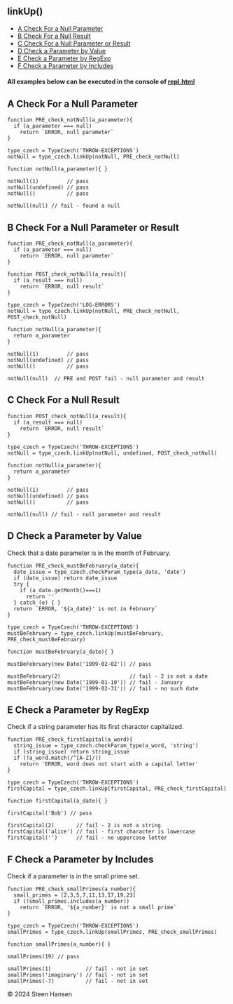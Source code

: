 

## linkUp()
  -  [A Check For a Null Parameter](#a) 
  -  [B Check For a Null Result](#b) 
  -  [C Check For a Null Parameter or Result](#c) 
  -  [D Check a Parameter by Value](#d) 
  -  [E Check a Parameter by RegExp](#e) 
  -  [F Check a Parameter by Includes](#f) 

#### All examples below can be executed in the console of [repl.html](../../test-collection/repl.html)

## A Check For a Null Parameter<a id="a"></a>

```
function PRE_check_notNull(a_parameter){
  if (a_parameter === null) 
    return `ERROR, null parameter`
}

type_czech = TypeCzech('THROW-EXCEPTIONS')
notNull = type_czech.linkUp(notNull, PRE_check_notNull) 

function notNull(a_parameter){ }

notNull(1)         // pass
notNull(undefined) // pass  
notNull()          // pass

notNull(null) // fail - found a null         
```


## B Check For a Null Parameter or Result<a id="b"></a>

```
function PRE_check_notNull(a_parameter){
  if (a_parameter === null) 
    return `ERROR, null parameter`
}

function POST_check_notNull(a_result){
  if (a_result === null) 
    return `ERROR, null result`
}

type_czech = TypeCzech('LOG-ERRORS')
notNull = type_czech.linkUp(notNull, PRE_check_notNull, POST_check_notNull) 

function notNull(a_parameter){
  return a_parameter
}

notNull(1)         // pass
notNull(undefined) // pass  
notNull()          // pass

notNull(null)  // PRE and POST fail - null parameter and result         
```

## C Check For a Null Result<a id="c"></a>

```
function POST_check_notNull(a_result){
  if (a_result === null) 
    return `ERROR, null result`
}

type_czech = TypeCzech('THROW-EXCEPTIONS')
notNull = type_czech.linkUp(notNull, undefined, POST_check_notNull) 

function notNull(a_parameter){
  return a_parameter
}

notNull(1)         // pass
notNull(undefined) // pass  
notNull()          // pass

notNull(null) // fail - null parameter and result  
```



## D Check a Parameter by Value<a id="d"></a>
Check that a date parameter is in the month of February.

```
function PRE_check_mustBeFebruary(a_date){
  date_issue = type_czech.checkParam_type(a_date, 'date') 
  if (date_issue) return date_issue
  try {
    if (a_date.getMonth()===1) 
      return ''
  } catch (e) { }
  return `ERROR, '${a_date}' is not in February`
}

type_czech = TypeCzech('THROW-EXCEPTIONS')
mustBeFebruary = type_czech.linkUp(mustBeFebruary, PRE_check_mustBeFebruary) 

function mustBeFebruary(a_date){ }

mustBeFebruary(new Date('1999-02-02')) // pass  

mustBeFebruary(2)                      // fail - 2 is not a date         
mustBeFebruary(new Date('1999-01-10')) // fail - January        
mustBeFebruary(new Date('1999-02-31')) // fail - no such date 
```

## E Check a Parameter by RegExp<a id="e"></a>
Check if a string parameter has its first character capitalized.
  
```
function PRE_check_firstCapital(a_word){
  string_issue = type_czech.checkParam_type(a_word, 'string')
  if (string_issue) return string_issue
  if (!a_word.match(/^[A-Z]/))
    return 'ERROR, word does not start with a capital letter'
}

type_czech = TypeCzech('THROW-EXCEPTIONS')
firstCapital = type_czech.linkUp(firstCapital, PRE_check_firstCapital) 

function firstCapital(a_date){ }

firstCapital('Bob') // pass  

firstCapital(2)       // fail - 2 is not a string
firstCapital('alice') // fail - first character is lowercase
firstCapital('')      // fail - no uppercase letter          
```

## F Check a Parameter by Includes<a id="f"></a>
Check if a parameter is in the small prime set.
  
```
function PRE_check_smallPrimes(a_number){
  small_primes = [2,3,5,7,11,13,17,19,23]
  if (!small_primes.includes(a_number)) 
    return `ERROR, '${a_number}' is not a small prime`
}

type_czech = TypeCzech('THROW-EXCEPTIONS')
smallPrimes = type_czech.linkUp(smallPrimes, PRE_check_smallPrimes) 

function smallPrimes(a_number){ }

smallPrimes(19) // pass  

smallPrimes(1)           // fail - not in set
smallPrimes('imaginary') // fail - not in set
smallPrimes(-7)          // fail - not in set           
```








 
&copy; 2024 Steen Hansen